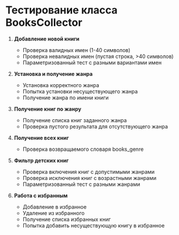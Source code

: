 # Тестирование класса BooksCollector



1. **Добавление новой книги**
   - Проверка валидных имен (1-40 символов)
   - Проверка невалидных имен (пустая строка, >40 символов)
   - Параметризованный тест с разными вариантами имен

2. **Установка и получение жанра**
   - Установка корректного жанра
   - Попытка установки несуществующего жанра
   - Получение жанра по имени книги

3. **Получение книг по жанру**
   - Получение списка книг заданного жанра
   - Проверка пустого результата для отсутствующего жанра

4. **Получение всех книг**
   - Проверка возвращаемого словаря books_genre

5. **Фильтр детских книг**
   - Проверка включения книг с допустимыми жанрами
   - Проверка исключения книг с возрастными жанрами
   - Параметризованный тест с разными жанрами

6. **Работа с избранным**
   - Добавление в избранное
   - Удаление из избранного
   - Получение списка избранных книг
   - Попытка добавить несуществующую книгу в избранное
